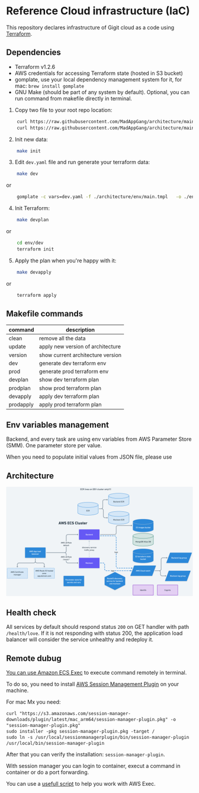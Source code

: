 # Reference Cloud infrastructure (IaC)

This repository declares infrastructure of Gigit cloud as a code using [Terraform](https://www.terraform.io/).

## Dependencies

- Terraform v1.2.6
- AWS credentials for accessing Terraform state (hosted in S3 bucket)
- gomplate, use your local dependency management system for it, for mac: `brew install gomplate`
- GNU Make (should be part of any system by default). Optional, you can run command from makefile directly in terminal.

1. Copy two file to your root repo location:

```bash
    curl https://raw.githubusercontent.com/MadAppGang/architecture/main/project/Makefile -o Makefile
    curl https://raw.githubusercontent.com/MadAppGang/architecture/main/project/dev.yaml -o dev.yaml
```

2. Init new data:
   
```bash
    make init
```
   

3. Edit `dev.yaml` file and run generate your terraform data:

```bash
    make dev
```

or 

```sh
    gomplate -c vars=dev.yaml -f ./architecture/env/main.tmpl   -o ./env/dev/main.tf
```

4. Init Terraform:


```bash
    make devplan
```

or

```sh
    cd env/dev
    terraform init
```

5. Apply the plan when you're happy with it:


```bash
    make devapply
```

or

```bash
    terraform apply
```

## Makefile commands

| command | description |
| ---- | ------ |
| clean | remove all the data |
| update | apply new version of architecture |
| version | show current architecture version |
| dev | generate dev terraform env |
| prod | generate prod terraform env |
| devplan | show dev terraform plan |
| prodplan | show prod terraform plan |
| devapply | apply dev terraform plan | 
| prodapply | apply prod terraform plan |

## Env variables management
Backend, and every task are using env variables from AWS Parameter Store (SMM). One parameter store per value.

When you need to populate initial values from JSON file, please use 


## Architecture

![Architecture diagram](./docs/images/architecture.png)


## Health check

All services by default should respond status `200` on GET handler with path `/health/love`. If it is not responding with status 200, the application load balancer will consider the service unhealthy and redeploy it. 


## Remote dubug

[You can use Amazon ECS Exec](https://docs.aws.amazon.com/AmazonECS/latest/developerguide/ecs-exec.html) to  execute command remotely in terminal.

To do so, you need to install [AWS Session Management Plugin](https://docs.aws.amazon.com/systems-manager/latest/userguide/session-manager-working-with-install-plugin.html#install-plugin-macos) on your machine.

For mac Mx you  need:

```shell
curl "https://s3.amazonaws.com/session-manager-downloads/plugin/latest/mac_arm64/session-manager-plugin.pkg" -o "session-manager-plugin.pkg"
sudo installer -pkg session-manager-plugin.pkg -target /
sudo ln -s /usr/local/sessionmanagerplugin/bin/session-manager-plugin /usr/local/bin/session-manager-plugin

```

After that you can verify the installation: `session-manager-plugin`.

With session manager you can login to container, execut a command in container or do a port forwarding.

You can use a [usefull script](https://github.com/aws-containers/amazon-ecs-exec-checker) to help you work with AWS Exec.



